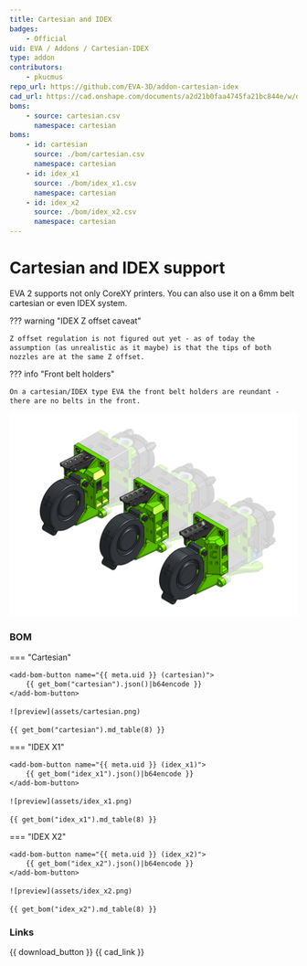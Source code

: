 ```yaml
---
title: Cartesian and IDEX
badges:
    - Official
uid: EVA / Addons / Cartesian-IDEX
type: addon
contributors: 
    - pkucmus
repo_url: https://github.com/EVA-3D/addon-cartesian-idex
cad_url: https://cad.onshape.com/documents/a2d21b0faa4745fa21bc844e/w/d7f14dfeeee2e68fe2f1149b/e/fcd1503d3995b7b7473cc831
boms:
    - source: cartesian.csv
      namespace: cartesian
boms:
    - id: cartesian
      source: ./bom/cartesian.csv
      namespace: cartesian
    - id: idex_x1
      source: ./bom/idex_x1.csv
      namespace: cartesian
    - id: idex_x2
      source: ./bom/idex_x2.csv
      namespace: cartesian
---
```

# Cartesian and IDEX support

EVA 2 supports not only CoreXY printers. You can also use it on a 6mm belt cartesian or even IDEX system.

??? warning "IDEX Z offset caveat"

    Z offset regulation is not figured out yet - as of today the assumption (as unrealistic as it maybe) is that the tips of both nozzles are at the same Z offset.

??? info "Front belt holders"

    On a cartesian/IDEX type EVA the front belt holders are reundant - there are no belts in the front.

![preview](assets/__ALL__.png)

### BOM

=== "Cartesian"

    <add-bom-button name="{{ meta.uid }} (cartesian)">
        {{ get_bom("cartesian").json()|b64encode }}
    </add-bom-button>

    ![preview](assets/cartesian.png)

    {{ get_bom("cartesian").md_table(8) }}

=== "IDEX X1"

    <add-bom-button name="{{ meta.uid }} (idex_x1)">
        {{ get_bom("idex_x1").json()|b64encode }}
    </add-bom-button>

    ![preview](assets/idex_x1.png)

    {{ get_bom("idex_x1").md_table(8) }}

=== "IDEX X2"

    <add-bom-button name="{{ meta.uid }} (idex_x2)">
        {{ get_bom("idex_x2").json()|b64encode }}
    </add-bom-button>

    ![preview](assets/idex_x2.png)

    {{ get_bom("idex_x2").md_table(8) }}

### Links

{{ download_button }}
{{ cad_link }}
